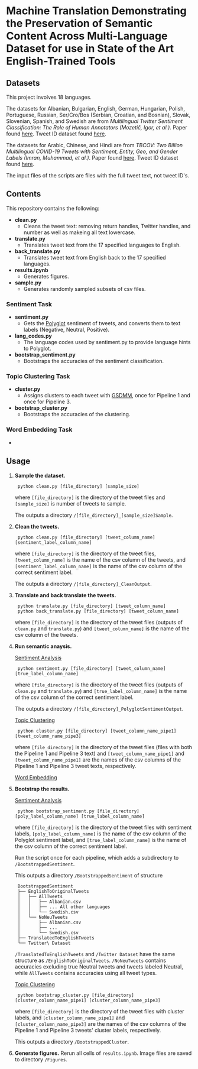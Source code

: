 # Machine Translation Demonstrating the Preservation of Semantic Content Across Multi-Language Dataset for use in State of the Art English-Trained Tools

## Datasets
This project involves 18 languages.

The datasets for Albanian, Bulgarian, English, German, Hungarian, Polish, Portuguese, Russian, Ser/Cro/Bos (Serbian, Croatian, and Bosnian), Slovak, Slovenian, Spanish, and Swedish are from *Multilingual Twitter Sentiment Classification: The Role of Human Annotators (Mozetič, Igor, et al.).* Paper found [here](https://journals.plos.org/plosone/article?id=10.1371/journal.pone.0155036). Tweet ID dataset found [here](https://www.clarin.si/repository/xmlui/handle/11356/1054). 

The datasets for Arabic, Chinese, and Hindi are from *TBCOV: Two Billion Multilingual COVID-19 Tweets with Sentiment, Entity, Geo, and Gender Labels (Imran, Muhammad, et al.)*. Paper found [here](https://www.mdpi.com/2306-5729/7/1/8). Tweet ID dataset found [here](https://crisisnlp.qcri.org/tbcov).

The input files of the scripts are files with the full tweet text, not tweet ID's.

## Contents
This repository contains the following:
- **clean.py**
    - Cleans the tweet text: removing return handles, Twitter handles, and number as well as makeing all text lowercase.
- **translate.py**
    - Translates tweet text from the 17 specified languages to English.
- **back_translate.py**
    - Translates tweet text from English back to the 17 specified languages.
- **results.ipynb**
    - Generates figures.
- **sample.py**
    - Generates randomly sampled subsets of csv files.

### Sentiment Task
- **sentiment.py**
    - Gets the [Polyglot](https://polyglot.readthedocs.io/en/latest/Sentiment.html) sentiment of tweets, and converts them to text labels (Negative, Neutral, Positive).
- **lang_codes.py**
    - The language codes used by sentiment.py to provide language hints to Polyglot.
- **bootstrap_sentiment.py**
    - Bootstraps the accuracies of the sentiment classification.

### Topic Clustering Task
- **cluster.py**
    - Assigns clusters to each tweet with [GSDMM](https://github.com/rwalk/gsdmm), once for Pipeline 1 and once for Pipeline 3.
- **bootstrap_cluster.py**
    - Bootstraps the accuracies of the clustering.

### Word Embedding Task
- 

## Usage
1. **Sample the dataset.**

        python clean.py [file_directory] [sample_size]
    where `[file_directory]` is the directory of the tweet files and `[sample_size]` is number of tweets to sample.

    The outputs a directory `/[file_directory]_[sample_size]Sample`.
2. **Clean the tweets.**

        python clean.py [file_directory] [tweet_column_name] [sentiment_label_column_name]
    where `[file_directory]` is the directory of the tweet files, `[tweet_column_name]` is the name of the csv column of the tweets, and `[sentiment_label_column_name]` is the name of the csv column of the correct sentiment label.

    The outputs a directory `/[file_directory]_CleanOutput`.
3. **Translate and back translate the tweets.**

        python translate.py [file_directory] [tweet_column_name]
        python back_translate.py [file_directory] [tweet_column_name]
    where `[file_directory]` is the directory of the tweet files (outputs of `clean.py` and `translate.py`) and `[tweet_column_name]` is the name of the csv column of the tweets.
4. **Run semantic anaysis.**

    <ins>Sentiment Analysis</ins>

        python sentiment.py [file_directory] [tweet_column_name] [true_label_column_name]
    where `[file_directory]` is the directory of the tweet files (outputs of `clean.py` and `translate.py`) and `[true_label_column_name]` is the name of the csv column of the correct sentiment label.

    The outputs a directory `/[file_directory]_PolyglotSentimentOutput`.

    <ins>Topic Clustering</ins>

        python cluster.py [file_directory] [tweet_column_name_pipe1] [tweet_column_name_pipe3]
    where `[file_directory]` is the directory of the tweet files (files with both the Pipeline 1 and Pipeline 3 text) and `[tweet_column_name_pipe1]` and `[tweet_column_name_pipe1]` are the names of the csv columns of the Pipeline 1 and Pipeline 3 tweet texts, respectively.

    <ins>Word Embedding</ins>

5. **Bootstrap the results.**

    <ins>Sentiment Analysis</ins>

        python bootstrap_sentiment.py [file_directory] [poly_label_column_name] [true_label_column_name]
    where `[file_directory]` is the directory of the tweet files with sentiment labels, `[poly_label_column_name]` is the name of the csv column of the Polyglot sentiment label, and `[true_label_column_name]` is the name of the csv column of the correct sentiment label.

    Run the script once for each pipeline, which adds a subdirectory to `/BootstrappedSentiment`.

    This outputs a directory `/BootstrappedSentiment` of structure

        BootstrappedSentiment
        ├── EnglishToOriginalTweets
        │   ├── AllTweets
        │   │   ├── Albanian.csv
        │   │   ├── ... All other languages
        │   │   └── Swedish.csv
        │   └── NoNeuTweets
        │       ├── Albanian.csv
        │       ├── ...
        │       └── Swedish.csv
        ├── TranslatedToEnglishTweets
        └── Twitter\ Dataset
    `/TranslatedToEnglishTweets` and `/Twitter Dataset` have the same structure as `/EnglishToOriginalTweets`. `/NoNeuTweets` contains accuracies excluding true Neutral tweets and tweets labeled Neutral, while `AllTweets` contains accuracies using all tweet types.

    <ins>Topic Clustering</ins>

        python bootstrap_cluster.py [file_directory] [cluster_column_name_pipe1] [cluster_column_name_pipe3]
    where `[file_directory]` is the directory of the tweet files with cluster labels, and `[cluster_column_name_pipe1]` and `[cluster_column_name_pipe3]` are the names of the csv columns of the Pipeline 1 and Pipeline 3 tweets' cluster labels, respectively.

    This outputs a directory `/BootstrappedCluster`.

6. **Generate figures.** Rerun all cells of `results.ipynb`. Image files are saved to directory `/Figures`.
